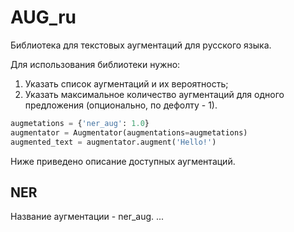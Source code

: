 # AUG_ru

Библиотека для текстовых аугментаций для русского языка.

Для использования библиотеки нужно:
1. Указать список аугментаций и их вероятность;
2. Указать максимальное количество аугментаций для одного предложения (опционально, по дефолту - 1).

```python
augmetations = {'ner_aug': 1.0}
augmentator = Augmentator(augmentations=augmetations)
augmented_text = augmentator.augment('Hello!')
```

Ниже приведено описание доступных аугментаций.

## NER

Название аугментации - ner_aug. ...


